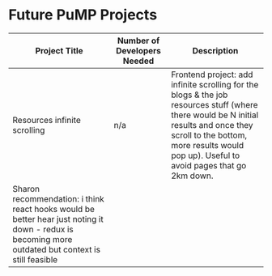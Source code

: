 # Future PuMP Projects

| Project Title | Number of Developers Needed | Description |
| ------------- | --------------------------- | ----------- |
| Resources infinite scrolling | n/a | Frontend project: add infinite scrolling for the blogs & the job resources stuff (where there would be N initial results and once they scroll to the bottom, more results would pop up). Useful to avoid pages that go 2km down.
Sharon recommendation: i think react hooks would be better hear just noting it down - redux is becoming more outdated but context is still feasible |
